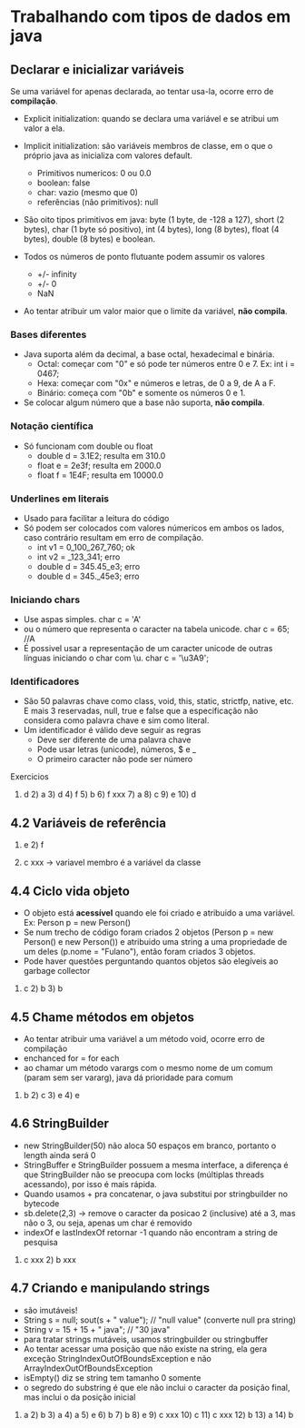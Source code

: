 # Trabalhando com tipos de dados em java

## Declarar e inicializar variáveis

Se uma variável for apenas declarada, ao tentar usa-la, ocorre erro de **compilação**.

- Explicit initialization: quando se declara uma variável e se atribui um valor a ela. 
- Implicit initialization: são variáveis membros de classe, em o que o próprio java as inicializa com valores default. 
    + Primitivos numericos: 0 ou 0.0
    + boolean: false
    + char: vazio (mesmo que 0)
    + referências (não primitivos): null

- São oito tipos primitivos em java: byte (1 byte, de -128 a 127), short (2 bytes), char (1 byte só positivo), int (4 bytes), long (8 bytes), float (4 bytes), double (8 bytes) e boolean.
- Todos os números de ponto flutuante podem assumir os valores
    + +/- infinity
    + +/- 0
    + NaN
- Ao tentar atribuir um valor maior que o limite da variável, **não compila**.

### Bases diferentes

- Java suporta além da decimal, a base octal, hexadecimal e binária.
    + Octal: começar com "0" e só pode ter números entre 0 e 7. Ex: int i = 0467;
    + Hexa: começar com "0x" e números e letras, de 0 a 9, de A a F. 
    + Binário: começa com "0b" e somente os números 0 e 1.
- Se colocar algum número que a base não suporta, **não compila**.

### Notação científica

- Só funcionam com double ou float
    + double d = 3.1E2; resulta em 310.0
    + float e = 2e3f; resulta em 2000.0
    + float f = 1E4F; resulta em 10000.0

### Underlines em literais

- Usado para facilitar a leitura do código
- Só podem ser colocados com valores númericos em ambos os lados, caso contrário resultam em erro de compilação.
    + int v1 = 0_100_267_760; ok
    + int v2 = _123_341; erro
    + double d = 345.45_e3; erro
    + double d = 345._45e3; erro

### Iniciando chars

- Use aspas simples. char c = 'A'
- ou o número que representa o caracter na tabela unicode. char c = 65; //A
- É possivel usar a representação de um caracter unicode de outras línguas iniciando o char com \u. char c = '\u3A9';

### Identificadores

- São 50 palavras chave como class, void, this, static, strictfp, native, etc. E mais 3 reservadas, null, true e false que a especificação não considera como palavra chave e sim como literal.
- Um identificador é válido deve seguir as regras
    + Deve ser diferente de uma palavra chave
    + Pode usar letras (unicode), números, $ e _
    + O primeiro caracter não pode ser número

Exercicios
1) d 2) a 3) d 4) f 5) b 6) f xxx 7) a 8) c 9) e 10) d 



## 4.2 Variáveis de referência

1) e 2) f

1) c xxx -> variavel membro é a variável da classe

## 4.4 Ciclo vida objeto

- O objeto está **acessível** quando ele foi criado e atribuido a uma variável. Ex: Person p = new Person()
- Se num trecho de código foram criados 2 objetos (Person p = new Person() e new Person()) e atribuido uma string a uma propriedade de um deles (p.nome = "Fulano"), então foram criados 3 objetos.
- Pode haver questões perguntando quantos objetos são elegíveis ao garbage collector

1) c 2) b 3) b


## 4.5 Chame métodos em objetos

- Ao tentar atribuir uma variável a um método void, ocorre erro de compilação
- enchanced for = for each
- ao chamar um método varargs com o mesmo nome de um comum (param sem ser vararg), java dá prioridade para comum

1) b 2) c 3) e 4) e 


## 4.6 StringBuilder

- new StringBuilder(50) não aloca 50 espaços em branco, portanto o length ainda será 0
- StringBuffer e StringBuilder possuem a mesma interface, a diferença é que StringBuilder não se preocupa com locks (múltiplas threads acessando), por isso é mais rápida.
- Quando usamos + pra concatenar, o java substitui por stringbuilder no bytecode
- sb.delete(2,3) -> remove o caracter da posicao 2 (inclusive) até a 3, mas não o 3, ou seja, apenas um char é removido
- indexOf e lastIndexOf retornar -1 quando não encontram a string de pesquisa


1) c xxx 2) b xxx

## 4.7 Criando e manipulando strings

- são imutáveis!
- String s = null; sout(s + " value"); // "null value" (converte null pra string)
- String v = 15 + 15 + " java"; // "30 java"
- para tratar strings mutáveis, usamos stringbuilder ou stringbuffer
- Ao tentar acessar uma posição que não existe na string, ela gera exceção StringIndexOutOfBoundsException e não ArrayIndexOutOfBoundsException
- isEmpty() diz se string tem tamanho 0 somente
- o segredo do substring é que ele não inclui o caracter da posição final, mas inclui o da posição inicial

1) a 2) b 3) a 4) a 5) e 6) b 7) b 8) e 9) c xxx 10) c 11) c xxx 12) b 13) a 14) b
